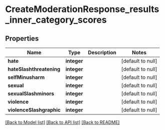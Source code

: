 # CreateModerationResponse_results_inner_category_scores

## Properties
Name | Type | Description | Notes
------------ | ------------- | ------------- | -------------
**hate** | **integer** |  | [default to null]
**hateSlashthreatening** | **integer** |  | [default to null]
**selfMinusharm** | **integer** |  | [default to null]
**sexual** | **integer** |  | [default to null]
**sexualSlashminors** | **integer** |  | [default to null]
**violence** | **integer** |  | [default to null]
**violenceSlashgraphic** | **integer** |  | [default to null]

[[Back to Model list]](../README.md#documentation-for-models) [[Back to API list]](../README.md#documentation-for-api-endpoints) [[Back to README]](../README.md)


